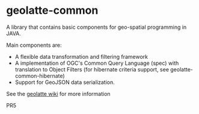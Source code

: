 geolatte-common
===============

A library that contains basic components for geo-spatial programming in JAVA.

Main components are:
* A flexible data transformation and filtering framework
* A implementation of OGC's Common Query Language (spec) with translation to Object Filters (for hibernate criteria support, see geolatte-common-hibernate)
* Support for GeoJSON data serialization.

See the [geolatte wiki](http://www.geolatte.org/confluence/display/base/Home+%28geolatte-common%29 "geolatte wiki") for more information

PR5
